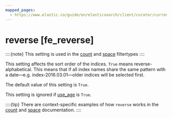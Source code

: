 ```yaml
---
mapped_pages:
  - https://www.elastic.co/guide/en/elasticsearch/client/curator/current/fe_reverse.html
---
```


# reverse [fe_reverse]

::::{note}
This setting is used in the [count](/reference/filtertype_count.md) and [space](/reference/filtertype_space.md) filtertypes
::::


This setting affects the sort order of the indices.  `True` means reverse-alphabetical.  This means that if all index names share the same pattern with a date—e.g. index-2016.03.01—older indices will be selected first.

The default value of this setting is `True`.

This setting is ignored if [use_age](/reference/fe_use_age.md) is `True`.

::::{tip}
There are context-specific examples of how `reverse` works in the [count](/reference/filtertype_count.md) and [space](/reference/filtertype_space.md) documentation.
::::


